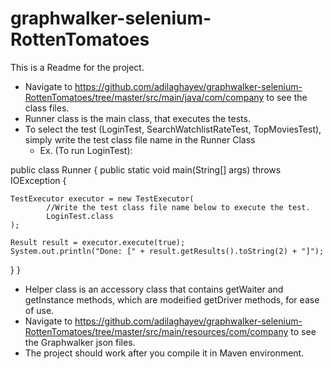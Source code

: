 # graphwalker-selenium-RottenTomatoes
This is a Readme for the project.
- Navigate to https://github.com/adilaghayev/graphwalker-selenium-RottenTomatoes/tree/master/src/main/java/com/company to see the class files.
- Runner class is the main class, that executes the tests.
- To select the test (LoginTest, SearchWatchlistRateTest, TopMoviesTest), simply write the test class file name in the Runner Class
  - Ex. (To run LoginTest): 
  
public class Runner {
  public static void main(String[] args) throws IOException {

    TestExecutor executor = new TestExecutor(
            //Write the test class file name below to execute the test.
            LoginTest.class
    );

    Result result = executor.execute(true);
    System.out.println("Done: [" + result.getResults().toString(2) + "]");
  }
}
            
- Helper class is an accessory class that contains getWaiter and getInstance methods, which are modeified getDriver methods, for ease of use.         
- Navigate to https://github.com/adilaghayev/graphwalker-selenium-RottenTomatoes/tree/master/src/main/resources/com/company to see the Graphwalker json files.
- The project should work after you compile it in Maven environment.
